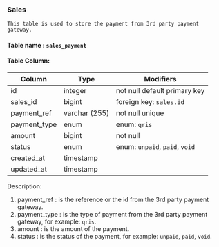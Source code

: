 ### Sales

    This table is used to store the payment from 3rd party payment gateway.

#### Table name : `sales_payment`

#### Table Column:

| Column       | Type          | Modifiers                      |
| ------------ | ------------- | ------------------------------ |
| id           | integer       | not null default primary key   |
| sales_id     | bigint        | foreign key: `sales.id`        |
| payment_ref  | varchar (255) | not null unique                |
| payment_type | enum          | enum: `qris`                   |
| amount       | bigint        | not null                       |
| status       | enum          | enum: `unpaid`, `paid`, `void` |
| created_at   | timestamp     |                                |
| updated_at   | timestamp     |                                |

Description:

1. payment_ref : is the reference or the id from the 3rd party payment gateway.
2. payment_type : is the type of payment from the 3rd party payment gateway, for example: `qris`.
3. amount : is the amount of the payment.
4. status : is the status of the payment, for example: `unpaid`, `paid`, `void`.
